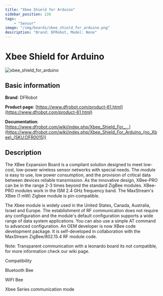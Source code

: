 ```yaml
---
title: "Xbee Shield for Arduino"
sidebar_position: 226
tags:
    - "Sensor"
image: "/img/boards/xbee_shield_for_arduino.png"
description: "Brand: DFRobot, Model: None"
---
```

# Xbee Shield for Arduino

![xbee_shield_for_arduino](/img/boards/xbee_shield_for_arduino.png)

## Basic information

**Brand**: DFRobot

**Product page**: [https://www.dfrobot.com/product-61.html](https://www.dfrobot.com/product-61.html)

**Documentation**: [https://www.dfrobot.com/wiki/index.php/Xbee_Shield_For_...](https://www.dfrobot.com/wiki/index.php/Xbee_Shield_For_Arduino_(no_Xbee)_(SKU:DFR0015))

## Description

The XBee Expansion Board is a compliant solution designed to meet low\-cost, low\-power wireless sensor networks with special needs\. The module is easy to use, low power consumption, and the provision of critical data between devices reliable transmission\. As the innovative design, XBee\-PRO can be in the range 2\-3 times beyond the standard ZigBee modules\. XBee\-PRO modules work in the ISM 2\.4 GHz frequency band\. The MaxStream's XBee \(1 mW\) Zigbee module is pin\-compatible\.



The Xbee module is widely used in the United States, Canada, Australia, Israel and Europe\. The establishment of RF communication does not require any configuration and the module's default configuration supports a wide range of data system applications\. You can also use a simple AT command to advanced configuration\. An OEM developer is now XBee code development package\. It is self\-developed in collaboration with the MaxStream ZigBee/802\.15\.4 RF module code\.







Note: Transparent communication with a leonardo board its not compatible, for more information check our wiki page\.







Compatibility





Bluetooth Bee

WIFI Bee

Xbee Series communication mode

